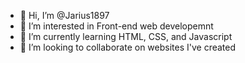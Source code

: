 - 👋 Hi, I’m @Jarius1897
- 👀 I’m interested in Front-end web developemnt 
- 🌱 I’m currently learning HTML, CSS, and Javascript 
- 💞️ I’m looking to collaborate on websites I've created 
<!---
Jarius1897/Jarius1897 is a ✨ special ✨ repository because its `README.md` (this file) appears on your GitHub profile.
You can click the Preview link to take a look at your changes.
--->
